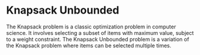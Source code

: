 # Knapsack Unbounded

The Knapsack problem is a classic optimization problem in computer science. It involves selecting a subset of items with maximum value, subject to a weight constraint. The Knapsack Unbounded problem is a variation of the Knapsack problem where items can be selected multiple times.
